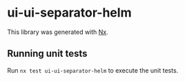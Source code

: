# ui-ui-separator-helm

This library was generated with [Nx](https://nx.dev).

## Running unit tests

Run `nx test ui-ui-separator-helm` to execute the unit tests.
